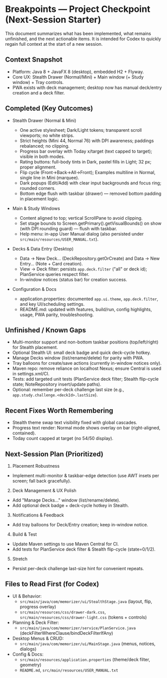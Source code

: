 # Breakpoints — Project Checkpoint (Next-Session Starter)

This document summarizes what has been implemented, what remains unfinished, and the next actionable items. It is intended for Codex to quickly regain full context at the start of a new session.

## Context Snapshot

- Platform: Java 8 + JavaFX 8 (desktop), embedded H2 + Flyway.
- Core UX: Stealth Drawer (Normal/Mini) + Main window (+ Study window) + Tray controls.
- PWA exists with deck management; desktop now has manual deck/entry creation and a deck filter.

## Completed (Key Outcomes)

- Stealth Drawer (Normal & Mini)
  - One active stylesheet; Dark/Light tokens; transparent scroll viewports; no white strips.
  - Strict heights (Mini 44, Normal 76) with DPI awareness; paddings rebalanced; no clipping.
  - Progress bar overlay with Today x/target (text capped to target); visible in both modes.
  - Rating buttons: full-body tints in Dark, pastel fills in Light; 32 px; proper alignment.
  - Flip cycle (Front→Back→All→Front); Examples multiline in Normal, single line in Mini (marquee).
  - Dark popups (Edit/Add) with clear input backgrounds and focus ring; rounded corners.
  - Bottom edge flush with taskbar (drawer) — removed bottom padding in placement logic.

- Main & Study Windows
  - Content aligned to top; vertical ScrollPane to avoid clipping.
  - Set stage bounds to Screen.getPrimary().getVisualBounds() on show (with DPI rounding guard) — flush with taskbar.
  - Help menu: in-app User Manual dialog (also persisted under `src/main/resources/USER_MANUAL.txt`).

- Decks & Data Entry (Desktop)
  - Data → New Deck… (DeckRepository.getOrCreate) and Data → New Entry… (Note + Card creation).
  - View → Deck filter: persists `app.deck.filter` ("all" or deck id); PlanService queries respect filter.
  - In-window notices (status bar) for creation success.

- Configuration & Docs
  - application.properties: documented `app.ui.theme`, `app.deck.filter`, and key UI/scheduling settings.
  - README.md: updated with features, build/run, config highlights, usage, PWA parity, troubleshooting.

## Unfinished / Known Gaps

- Multi-monitor support and non-bottom taskbar positions (top/left/right) for Stealth placement.
- Optional Stealth UI: small deck badge and quick deck-cycle hotkey.
- Manage Decks window (list/rename/delete) for parity with PWA.
- Tray balloons for create/save actions (currently in-window notices only).
- Maven repo: remove reliance on localhost Nexus; ensure Central is used in settings.xml/CI.
- Tests: add targeted unit tests (PlanService deck filter; Stealth flip-cycle state; NoteRepository insert/update paths).
- Optional: remember per-deck challenge last size (e.g., `app.study.challenge.<deckId>.lastSize`).

## Recent Fixes Worth Remembering

- Stealth theme swap text visibility fixed with global cascades.
- Progress text render: Normal mode shows overlay on bar (right-aligned, contained).
- Today count capped at target (no 54/50 display).

## Next-Session Plan (Prioritized)

1) Placement Robustness
- Implement multi-monitor & taskbar-edge detection (use AWT insets per screen; fall back gracefully).

2) Deck Management & UX Polish
- Add "Manage Decks…" window (list/rename/delete).
- Add optional deck badge + deck-cycle hotkey in Stealth.

3) Notifications & Feedback
- Add tray balloons for Deck/Entry creation; keep in-window notice.

4) Build & Test
- Update Maven settings to use Maven Central for CI.
- Add tests for PlanService deck filter & Stealth flip-cycle (state=0/1/2).

5) Stretch
- Persist per-deck challenge last-size hint for convenient repeats.

## Files to Read First (for Codex)

- UI & Behavior:
  - `src/main/java/com/memorizer/ui/StealthStage.java` (layout, flip, progress overlay)
  - `src/main/resources/css/drawer-dark.css`, `src/main/resources/css/drawer-light.css` (tokens + controls)
- Planning & Deck Filter:
  - `src/main/java/com/memorizer/service/PlanService.java` (deckFilterWhereClause/bindDeckFilterIfAny)
- Desktop Menus & CRUD:
  - `src/main/java/com/memorizer/ui/MainStage.java` (menus, notices, dialogs)
- Config & Docs:
  - `src/main/resources/application.properties` (theme/deck filter, geometry)
  - `README.md`, `src/main/resources/USER_MANUAL.txt`

